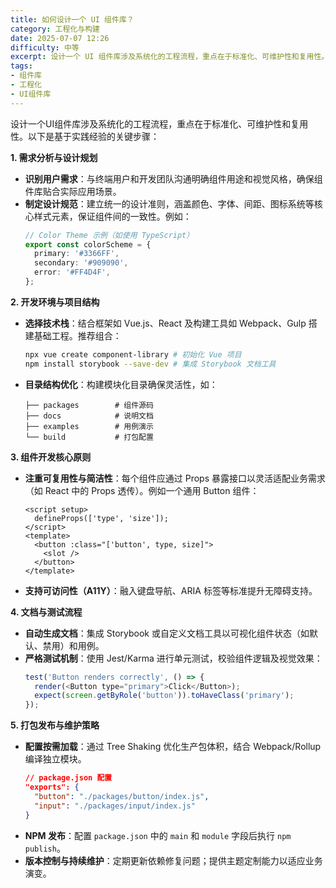 ```yaml
---
title: 如何设计一个 UI 组件库？
category: 工程化与构建
date: 2025-07-07 12:26
difficulty: 中等
excerpt: 设计一个 UI 组件库涉及系统化的工程流程，重点在于标准化、可维护性和复用性。
tags:
- 组件库
- 工程化
- UI组件库
---
```

设计一个UI组件库涉及系统化的工程流程，重点在于标准化、可维护性和复用性。以下是基于实践经验的关键步骤：  

**1. 需求分析与设计规划**  
- **识别用户需求**：与终端用户和开发团队沟通明确组件用途和视觉风格，确保组件库贴合实际应用场景。  
- **制定设计规范**：建立统一的设计准则，涵盖颜色、字体、间距、图标系统等核心样式元素，保证组件间的一致性。例如：  
  ```ts
  // Color Theme 示例（如使用 TypeScript）
  export const colorScheme = {
    primary: '#3366FF',
    secondary: '#909090',
    error: '#FF4D4F',
  };
  ```

**2. 开发环境与项目结构**  
- **选择技术栈**：结合框架如 Vue.js、React 及构建工具如 Webpack、Gulp 搭建基础工程。推荐组合：  
  ```bash
  npx vue create component-library # 初始化 Vue 项目
  npm install storybook --save-dev # 集成 Storybook 文档工具
  ```  
- **目录结构优化**：构建模块化目录确保灵活性，如：  
  ```
  ├── packages        # 组件源码
  ├── docs            # 说明文档
  ├── examples        # 用例演示
  └── build           # 打包配置
  ```

**3. 组件开发核心原则**  
- **注重可复用性与简洁性**：每个组件应通过 Props 暴露接口以灵活适配业务需求（如 React 中的 Props 透传）。例如一个通用 Button 组件：  
  ```vue
  <script setup>
    defineProps(['type', 'size']);
  </script>
  <template>
    <button :class="['button', type, size]">
      <slot />
    </button>
  </template>
  ```
- **支持可访问性（A11Y）**：融入键盘导航、ARIA 标签等标准提升无障碍支持。  

**4. 文档与测试流程**  
- **自动生成文档**：集成 Storybook 或自定义文档工具以可视化组件状态（如默认、禁用）和用例。  
- **严格测试机制**：使用 Jest/Karma 进行单元测试，校验组件逻辑及视觉效果：  
  ```javascript
  test('Button renders correctly', () => {
    render(<Button type="primary">Click</Button>);
    expect(screen.getByRole('button')).toHaveClass('primary');
  });
  ```

**5. 打包发布与维护策略**  
- **配置按需加载**：通过 Tree Shaking 优化生产包体积，结合 Webpack/Rollup 编译独立模块。  
  ```json
  // package.json 配置
  "exports": {
    "button": "./packages/button/index.js",
    "input": "./packages/input/index.js"
  }
  ```  
- **NPM 发布**：配置 `package.json` 中的 `main` 和 `module` 字段后执行 `npm publish`。  
- **版本控制与持续维护**：定期更新依赖修复问题；提供主题定制能力以适应业务演变。
